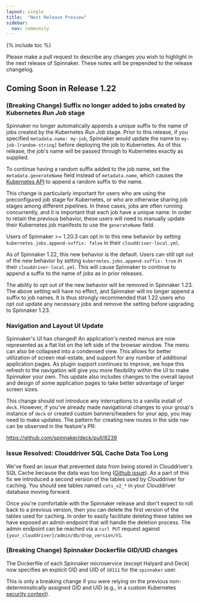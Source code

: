 ```yaml
---
layout: single
title:  "Next Release Preview"
sidebar:
  nav: community
---
```


{% include toc %}

Please make a pull request to describe any changes you wish to highlight
in the next release of Spinnaker. These notes will be prepended to the release
changelog.

## Coming Soon in Release 1.22

### (Breaking Change) Suffix no longer added to jobs created by Kubernetes _Run Job_ stage

Spinnaker no longer automatically appends a unique suffix to the name of jobs
created by the Kubernetes _Run Job_ stage. Prior to this release, if you
specified `metadata.name: my-job`, Spinnaker would update the name to
`my-job-[random-string]` before deploying the job to Kubernetes. As of this
release, the job's name will be passed through to Kubernetes exactly as
supplied.

To continue having a random suffix added to the job name, set the
`metadata.generateName` field instead of `metadata.name`, which causes the
[Kubernetes API](https://kubernetes.io/docs/reference/using-api/api-concepts/#generated-values)
to append a random suffix to the name.

This change is particularly important for users who are using the preconfigured
job stage for Kubernetes, or who are otherwise sharing job stages among
different pipelines. In these cases, jobs are often running concurrently, and it
is important that each job have a unique name. In order to retain the previous
behavior, these users will need to manually update their Kubernetes job
manifests to use the `generateName` field.

Users of Spinnaker >= 1.20.3 can opt in to this new behavior by setting
`kubernetes.jobs.append-suffix: false` in their `clouddriver-local.yml`.

As of Spinnaker 1.22, this new behavior is the default. Users can still opt out
of the new behavior by setting `kubernetes.jobs.append-suffix: true` in their
`clouddriver-local.yml`. This will cause Spinnaker to continue to append a
suffix to the name of jobs as in prior releases.

The ability to opt out of the new behavior will be removed in Spinnaker 1.23.
The above setting will have no effect, and Spinnaker will no longer append a
suffix to job names. It is thus strongly recommended that 1.22 users who opt out
update any necessary jobs and remove the setting before upgrading to Spinnaker
1.23.

### Navigation and Layout UI Update

Spinnaker's UI has changed! An application's nested menus are now represented as a flat list on the left side of the browser window. The menu can also be collapsed into a condensed view. This allows for better utilization of screen real-estate, and support for any number of additional application pages. As plugin support continues to improve, we hope this refresh to the navigation will give you more flexibility within the UI to make Spinnaker your own. This update also includes changes to the overall layout and design of some application pages to take better advantage of larger screen sizes.

This change should not introduce any interruptions to a vanilla install of `deck`. However, if you've already made navigational changes to your group's instance of `deck` or created custom banners/headers for your app, you may need to make updates. The pattern for creating new routes in the side nav can be observed in the feature's PR:

https://github.com/spinnaker/deck/pull/8239

### Issue Resolved: Clouddriver SQL Cache Data Too Long

We've fixed an issue that prevented data from being stored in Clouddriver's SQL 
Cache because the data was too long 
([Github issue](https://github.com/spinnaker/spinnaker/issues/5600)). As a part
of this fix we introduced a second version of the tables used by Clouddriver
for caching. You should see tables named `cats_v2_*` in your Clouddriver 
database moving forward.

Once you're comfortable with the Spinnaker release and don't expect to roll back 
to a previous version, then you can delete the first version of the tables used 
for caching. In order to easily facilitate deleting these tables we have exposed 
an admin endpoint that will handle the deletion process. The admin endpoint can 
be reached via a `curl PUT` request against 
`{your_clouddriver}/admin/db/drop_version/V1`.

### (Breaking Change) Spinnaker Dockerfile GID/UID changes

The Dockerfile of each Spinnaker microservice (except Halyard and Deck) now
specifies an explicit GID and UID of `10111` for the `spinnaker` user.

This is only a breaking change if you were relying on the previous
non-deterministically assigned GID and UID
(e.g., in a custom Kubernetes [security context](https://kubernetes.io/docs/tasks/configure-pod-container/security-context/)).
